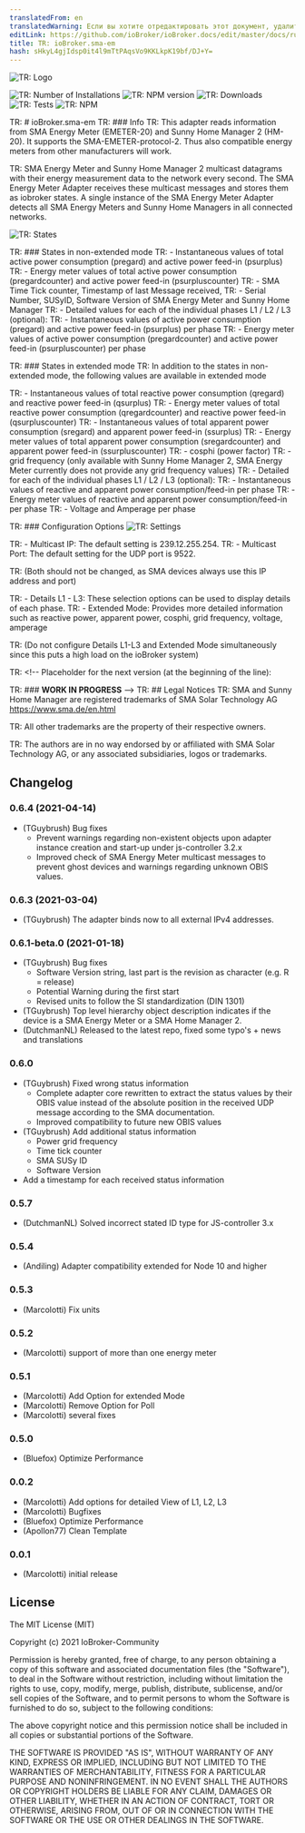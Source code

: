 ```yaml
---
translatedFrom: en
translatedWarning: Если вы хотите отредактировать этот документ, удалите поле «translationFrom», в противном случае этот документ будет снова автоматически переведен
editLink: https://github.com/ioBroker/ioBroker.docs/edit/master/docs/ru/adapterref/iobroker.sma-em/README.md
title: TR: ioBroker.sma-em
hash: sHkyL4gjIdsp0it4l9mTtPAqsVo9KKLkpK19bf/DJ+Y=
---
```

![TR: Logo](../../../en/adapterref/iobroker.sma-em/admin/sma-em.png)

![TR: Number of Installations](http://iobroker.live/badges/sma-em-stable.svg)
![TR: NPM version](http://img.shields.io/npm/v/iobroker.sma-em.svg)
![TR: Downloads](https://img.shields.io/npm/dm/iobroker.sma-em.svg)
![TR: Tests](https://travis-ci.org/CTJaeger/ioBroker.sma-em.svg?branch=master)
![TR: NPM](https://nodei.co/npm/iobroker.sma-em.png?downloads=true)

TR: # ioBroker.sma-em
TR: ### Info
TR: This adapter reads information from SMA Energy Meter (EMETER-20) and Sunny Home Manager 2 (HM-20).
It supports the SMA-EMETER-protocol-2. Thus also compatible energy meters from other manufacturers will work.

TR: SMA Energy Meter and Sunny Home Manager 2 multicast datagrams with their energy measurement data to the network every second.
The SMA Energy Meter Adapter receives these multicast messages and stores them as iobroker states.
A single instance of the SMA Energy Meter Adapter detects all SMA Energy Meters and Sunny Home Managers in all connected networks.

![TR: States](../../../en/adapterref/iobroker.sma-em/docs/en/img/overview.png)

TR: ### States in non-extended mode
TR: - Instantaneous values of total active power consumption (pregard) and active power feed-in (psurplus)
TR: - Energy meter values of total active power consumption (pregardcounter) and active power feed-in (psurpluscounter)
TR: - SMA Time Tick counter, Timestamp of last Message received,
TR: - Serial Number, SUSyID, Software Version of SMA Energy Meter and Sunny Home Manager
TR: - Detailed values for each of the individual phases L1 / L2 / L3 (optional):
TR:   - Instantaneous values of active power consumption (pregard) and active power feed-in (psurplus) per phase
TR:   - Energy meter values of active power consumption (pregardcounter) and active power feed-in (psurpluscounter) per phase

TR: ### States in extended mode
TR: In addition to the states in non-extended mode, the following values are available in extended mode

TR: - Instantaneous values of total reactive power consumption (qregard) and reactive power feed-in (qsurplus)
TR: - Energy meter values of total reactive power consumption (qregardcounter) and reactive power feed-in (qsurpluscounter)
TR: - Instantaneous values of total apparent power consumption (sregard) and apparent power feed-in (ssurplus)
TR: - Energy meter values of total apparent power consumption (sregardcounter) and apparent power feed-in (ssurpluscounter)
TR: - cosphi (power factor)
TR: - grid frequency (only available with Sunny Home Manager 2, SMA Energy Meter currently does not provide any grid frequency values)
TR: - Detailed for each of the individual phases L1 / L2 / L3 (optional):
TR:   - Instantaneous values of reactive and apparent power consumption/feed-in per phase
TR:   - Energy meter values of reactive and apparent power consumption/feed-in per phase
TR:   - Voltage and Amperage per phase

TR: ### Configuration Options
![TR: Settings](../../../en/adapterref/iobroker.sma-em/docs/en/img/adminpage.png)

TR: - Multicast IP: The default setting is 239.12.255.254.
TR: - Multicast Port: The default setting for the UDP port is 9522.

TR:   (Both should not be changed, as SMA devices always use this IP address and port)

TR: - Details L1 - L3: These selection options can be used to display details of each phase.
TR: - Extended Mode: Provides more detailed information such as reactive power, apparent power, cosphi, grid frequency, voltage, amperage

TR:   (Do not configure Details L1-L3 and Extended Mode simultaneously since this puts a high load on the ioBroker system)

TR: <!-- Placeholder for the next version (at the beginning of the line):

TR: ### __WORK IN PROGRESS__ -->
TR: ## Legal Notices
TR: SMA and Sunny Home Manager are registered trademarks of SMA Solar Technology AG <https://www.sma.de/en.html>

TR: All other trademarks are the property of their respective owners.

TR: The authors are in no way endorsed by or affiliated with SMA Solar Technology AG, or any associated subsidiaries, logos or trademarks.

## Changelog
### 0.6.4 (2021-04-14)
* (TGuybrush) Bug fixes
  * Prevent warnings regarding non-existent objects upon adapter instance creation and start-up under js-controller 3.2.x
  * Improved check of SMA Energy Meter multicast messages to prevent ghost devices and warnings regarding unknown OBIS values.

### 0.6.3 (2021-03-04)
* (TGuybrush) The adapter binds now to all external IPv4 addresses.

### 0.6.1-beta.0 (2021-01-18)
* (TGuybrush) Bug fixes
  * Software Version string, last part is the revision as character (e.g. R = release)
  * Potential Warning during the first start
  * Revised units to follow the SI standardization (DIN 1301)
* (TGuybrush) Top level hierarchy object description indicates if the device is a SMA Energy Meter or a SMA Home Manager 2.
* (DutchmanNL) Released to the latest repo, fixed some typo's + news and translations

### 0.6.0
* (TGuybrush) Fixed wrong status information 
  * Complete adapter core rewritten to extract the status values by their OBIS value instead of the absolute position in the received UDP message according to the SMA documentation.
  *  Improved compatibility to future new OBIS values
* (TGuybrush) Add additional status information
  * Power grid frequency
  * Time tick counter
  * SMA SUSy ID
  * Software Version
* Add a timestamp for each received status information

### 0.5.7
* (DutchmanNL) Solved incorrect stated ID type for JS-controller 3.x

### 0.5.4
* (Andiling) Adapter compatibility extended for Node 10 and higher

### 0.5.3
* (Marcolotti) Fix units 

### 0.5.2
* (Marcolotti) support of more than one energy meter 

### 0.5.1
* (Marcolotti) Add Option for extended Mode
* (Marcolotti) Remove Option for Poll
* (Marcolotti) several fixes

### 0.5.0
* (Bluefox) Optimize Performance

### 0.0.2
* (Marcolotti) Add options for detailed View of L1, L2, L3
* (Marcolotti) Bugfixes
* (Bluefox) Optimize Performance
* (Apollon77) Clean Template

### 0.0.1
* (Marcolotti) initial release

## License
The MIT License (MIT)

Copyright (c) 2021 IoBroker-Community

Permission is hereby granted, free of charge, to any person obtaining a copy
of this software and associated documentation files (the "Software"), to deal
in the Software without restriction, including without limitation the rights
to use, copy, modify, merge, publish, distribute, sublicense, and/or sell
copies of the Software, and to permit persons to whom the Software is
furnished to do so, subject to the following conditions:

The above copyright notice and this permission notice shall be included in
all copies or substantial portions of the Software.

THE SOFTWARE IS PROVIDED "AS IS", WITHOUT WARRANTY OF ANY KIND, EXPRESS OR
IMPLIED, INCLUDING BUT NOT LIMITED TO THE WARRANTIES OF MERCHANTABILITY,
FITNESS FOR A PARTICULAR PURPOSE AND NONINFRINGEMENT. IN NO EVENT SHALL THE
AUTHORS OR COPYRIGHT HOLDERS BE LIABLE FOR ANY CLAIM, DAMAGES OR OTHER
LIABILITY, WHETHER IN AN ACTION OF CONTRACT, TORT OR OTHERWISE, ARISING FROM,
OUT OF OR IN CONNECTION WITH THE SOFTWARE OR THE USE OR OTHER DEALINGS IN
THE SOFTWARE.